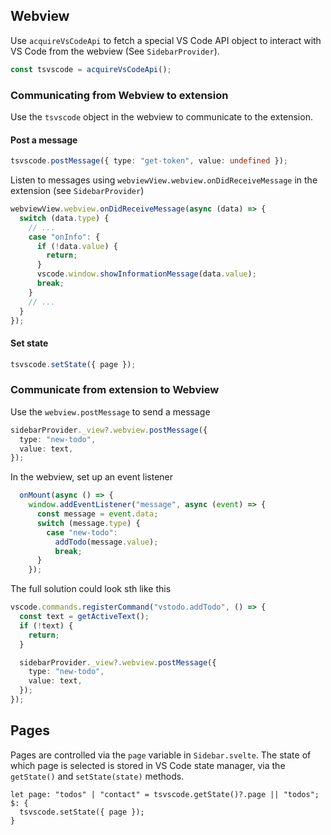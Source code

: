 ## Webview

Use `acquireVsCodeApi` to fetch a special VS Code API object to interact with VS Code from the webview (See `SidebarProvider`).

```js
const tsvscode = acquireVsCodeApi();
```

### Communicating from Webview to extension

Use the `tsvscode` object in the webview to communicate to the extension.

#### Post a message

```ts
tsvscode.postMessage({ type: "get-token", value: undefined });
```

Listen to messages using `webviewView.webview.onDidReceiveMessage` in the extension (see `SidebarProvider`)

```ts
webviewView.webview.onDidReceiveMessage(async (data) => {
  switch (data.type) {
    // ...
    case "onInfo": {
      if (!data.value) {
        return;
      }
      vscode.window.showInformationMessage(data.value);
      break;
    }
    // ...
  }
});
```

#### Set state

```ts
tsvscode.setState({ page });
```

### Communicate from extension to Webview

Use the `webview.postMessage` to send a message

```ts
sidebarProvider._view?.webview.postMessage({
  type: "new-todo",
  value: text,
});
```

In the webview, set up an event listener

```ts
  onMount(async () => {
    window.addEventListener("message", async (event) => {
      const message = event.data;
      switch (message.type) {
        case "new-todo":
          addTodo(message.value);
          break;
      }
    });
```

The full solution could look sth like this

```ts
vscode.commands.registerCommand("vstodo.addTodo", () => {
  const text = getActiveText();
  if (!text) {
    return;
  }

  sidebarProvider._view?.webview.postMessage({
    type: "new-todo",
    value: text,
  });
});
```

## Pages

Pages are controlled via the `page` variable in `Sidebar.svelte`.
The state of which page is selected is stored in VS Code state manager, via the
`getState()` and `setState(state)` methods.

```svelte
let page: "todos" | "contact" = tsvscode.getState()?.page || "todos";
$: {
  tsvscode.setState({ page });
}
```
